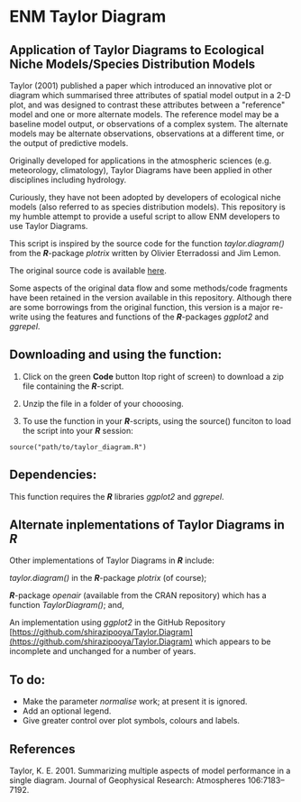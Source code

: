 # ENM Taylor Diagram

## Application of Taylor Diagrams to Ecological Niche Models/Species Distribution Models

Taylor (2001) published a paper which introduced an innovative plot or diagram which summarised three attributes of spatial model output in a 2-D plot, and was designed to contrast these attributes between a "reference" model and one or more alternate models. The reference model may be a baseline model output, or observations of a complex system. The alternate models may be alternate observations, observations at a different time, or the output of predictive models.  

Originally developed for applications in the atmospheric sciences (e.g. meteorology, climatology), Taylor Diagrams have been applied in other disciplines including hydrology.

Curiously, they have not been adopted by developers of ecological niche models (also referred to as species distribution models). This repository is my humble attempt to provide a useful script to allow ENM developers to use Taylor Diagrams.

This script is inspired by the source code for the function _taylor.diagram()_ from the _**R**_-package _plotrix_ written by Olivier Eterradossi and Jim Lemon.

The original source code is available [here](https://CRAN.R-project.org/package=plotrix).

Some aspects of the original data flow and some methods/code fragments have been retained in the version available in this repository. Although there are some borrowings from the original function, this version is a major re-write using the features and functions of the _**R**_-packages _ggplot2_ and _ggrepel_.

## Downloading and using the function:

1. Click on the green **Code** button Itop right of screen) to download a zip file containing the _**R**_-script.

2. Unzip the file in a folder of your chooosing.

3. To use the function in your _**R**_-scripts, using the source() funciton to load the script into your _**R**_ session:

```
source("path/to/taylor_diagram.R")
```

## Dependencies:

This function requires the _**R**_ libraries _ggplot2_ and _ggrepel_.


## Alternate inplementations of Taylor Diagrams in _**R**_

Other implementations of Taylor Diagrams in _**R**_ include:

_taylor.diagram()_ in the _**R**_-package _plotrix_ (of course);

_**R**_-package _openair_ (available from the CRAN repository) which has a function _TaylorDiagram()_; and,

An implementation using _ggplot2_ in the GitHub Repository [https://github.com/shirazipooya/Taylor.Diagram](https://github.com/shirazipooya/Taylor.Diagram) which appears to be incomplete and unchanged for a number of years.


## To do:

* Make the parameter _normalise_ work; at present it is ignored.
* Add an optional legend.
* Give greater control over plot symbols, colours and labels.


## References

Taylor, K. E. 2001. Summarizing multiple aspects of model performance in a single diagram. Journal of Geophysical Research: Atmospheres 106:7183–7192.

